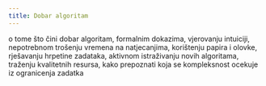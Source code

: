 ```yaml
---
title: Dobar algoritam
---
```


o tome što čini dobar algoritam, formalnim dokazima, vjerovanju intuiciji, nepotrebnom trošenju vremena na natjecanjima, korištenju papira i olovke, rješavanju hrpetine zadataka, aktivnom istraživanju novih algoritama, traženju kvalitetnih resursa, kako prepoznati koja se kompleksnost ocekuje iz ogranicenja zadatka


